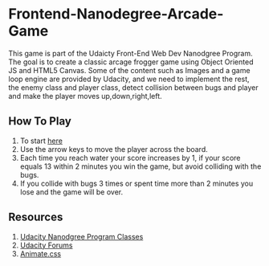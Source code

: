 

# Frontend-Nanodegree-Arcade-Game

This game is part of the Udaicty Front-End Web Dev Nanodgree Program. The goal is to create a classic arcage frogger game using Object Oriented JS and HTML5 Canvas. Some of the content such as Images and a game loop engine are provided by Udacity, and we need to implement the rest, the enemy class and player class, detect collision between bugs and player and make the player moves up,down,right,left.



## How To Play
1. To start [here](https://aliismeal.github.io/frogger.github.io/)
2. Use the arrow keys to move the player across the board.
3. Each time you reach water your score increases by 1, if your score equals 13 within 2 minutes you win the game, but avoid colliding with the bugs.
1. If you collide with bugs 3 times or spent time more than 2 minutes you lose and the game will be over.

## Resources
1. [Udacity Nanodgree Program Classes](https://classroom.udacity.com/nanodegrees/nd001/syllabus/core-curriculum)
2. [Udacity Forums](https://discussions.udacity.com/)
3. [Animate.css](https://daneden.github.io/animate.css/)
